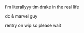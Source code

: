 <p>i'm literallyyy tim drake in the real life</p>
dc & marvel guy

<p>rentry on wip so please wait</p>

